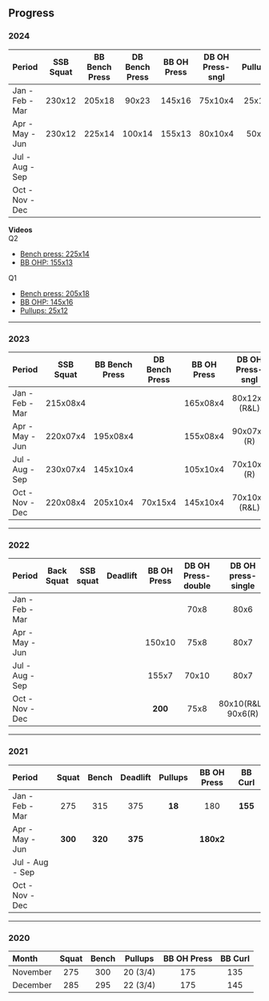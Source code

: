 ## Progress


### 2024

| Period           | SSB Squat        | BB Bench Press   | DB Bench Press   | BB OH Press      | DB OH Press-sngl | Pullups          |
| :--------------- | :--------------: | :--------------: | :--------------: | :--------------: | :--------------: | :--------------: |
| Jan - Feb - Mar  | 230x12           | 205x18           | 90x23            | 145x16           | 75x10x4          | 25x12            |
| Apr - May - Jun  | 230x12           | 225x14           | 100x14           | 155x13           | 80x10x4          | 50x8             |
| Jul - Aug - Sep  |                  |                  |                  |                  |                  |                  |
| Oct - Nov - Dec  |                  |                  |                  |                  |                  |                  |

**Videos**  
Q2
- [Bench press: 225x14](https://gd-public-bucket.s3.us-west-2.amazonaws.com/bench-press-225x14.mp4)
- [BB OHP: 155x13](https://gd-public-bucket.s3.us-west-2.amazonaws.com/bb-ohp-155x13.mp4)

Q1
- [Bench press: 205x18](https://gd-public-bucket.s3.us-west-2.amazonaws.com/bench-press-205x18.mp4)
- [BB OHP: 145x16](https://gd-public-bucket.s3.us-west-2.amazonaws.com/bb-ohp-145x16.mp4)
- [Pullups: 25x12](https://gd-public-bucket.s3.us-west-2.amazonaws.com/pullups-25x12.mp4)

*****

### 2023

| Period           | SSB Squat        | BB Bench Press   | DB Bench Press   | BB OH Press      | DB OH Press-sngl | Pullups          |
| :--------------- | :--------------: | :--------------: | :--------------: | :--------------: | :--------------: | :--------------: |
| Jan - Feb - Mar  | 215x08x4         |                  |                  | 165x08x4         | 80x12x4 (R&L)    | 10x5             |
| Apr - May - Jun  | 220x07x4         | 195x08x4         |                  | 155x08x4         | 90x07x4 (R)      | 12x5             |
| Jul - Aug - Sep  | 230x07x4         | 145x10x4         |                  | 105x10x4         | 70x10x4 (R)      | 10x5             |
| Oct - Nov - Dec  | 220x08x4         | 205x10x4         | 70x15x4          | 145x10x4         | 70x10x4 (R&L)    | 10x5             |

*****

### 2022

| Period          | Back Squat   | SSB squat    | Deadlift     | BB OH Press  | DB OH Press-double | DB OH press-single |
| :-------------- | :----------: | :----------: | :----------: | :----------: | :----------------: | :----------------: |
| Jan - Feb - Mar |              |              |              |              | 70x8               | 80x6               |
| Apr - May - Jun |              |              |              | 150x10       | 75x8               | 80x7               |
| Jul - Aug - Sep |              |              |              | 155x7        | 70x10              | 80x7               |
| Oct - Nov - Dec |              |              |              | **200**      | 75x8               | 80x10(R&L), 90x6(R)|

*****

### 2021

| Period          | Squat        | Bench        | Deadlift     | Pullups      | BB OH Press  | BB Curl      |
| :-------------- | :----------: | :----------: | :----------: | :----------: | :----------: | :----------: |
| Jan - Feb - Mar | 275          | 315          | 375          | **18**       | 180          | **155**      |
| Apr - May - Jun | **300**      | **320**      | **375**      |              | **180x2**    |              |
| Jul - Aug - Sep |              |              |              |              |              |              |
| Oct - Nov - Dec |              |              |              |              |              |              |

*****

### 2020

| Month           | Squat        | Bench        | Pullups      | BB OH Press  | BB Curl      |
| :-------------- | :----------: | :----------: | :----------: | :----------: | :----------: |
| November        | 275          | 300          | 20 (3/4)     | 175          | 135          |
| December        | 285          | 295          | 22 (3/4)     | 175          | 145          |
